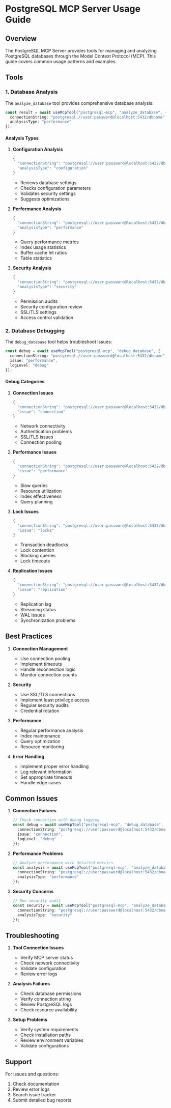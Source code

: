# PostgreSQL MCP Server Usage Guide

## Overview

The PostgreSQL MCP Server provides tools for managing and analyzing PostgreSQL databases through the Model Context Protocol (MCP). This guide covers common usage patterns and examples.

## Tools

### 1. Database Analysis

The `analyze_database` tool provides comprehensive database analysis:

```typescript
const result = await useMcpTool("postgresql-mcp", "analyze_database", {
  connectionString: "postgresql://user:password@localhost:5432/dbname",
  analysisType: "performance"
});
```

#### Analysis Types

1. **Configuration Analysis**
   ```typescript
   {
     "connectionString": "postgresql://user:password@localhost:5432/dbname",
     "analysisType": "configuration"
   }
   ```
   - Reviews database settings
   - Checks configuration parameters
   - Validates security settings
   - Suggests optimizations

2. **Performance Analysis**
   ```typescript
   {
     "connectionString": "postgresql://user:password@localhost:5432/dbname",
     "analysisType": "performance"
   }
   ```
   - Query performance metrics
   - Index usage statistics
   - Buffer cache hit ratios
   - Table statistics

3. **Security Analysis**
   ```typescript
   {
     "connectionString": "postgresql://user:password@localhost:5432/dbname",
     "analysisType": "security"
   }
   ```
   - Permission audits
   - Security configuration review
   - SSL/TLS settings
   - Access control validation

### 2. Database Debugging

The `debug_database` tool helps troubleshoot issues:

```typescript
const debug = await useMcpTool("postgresql-mcp", "debug_database", {
  connectionString: "postgresql://user:password@localhost:5432/dbname",
  issue: "performance",
  logLevel: "debug"
});
```

#### Debug Categories

1. **Connection Issues**
   ```typescript
   {
     "connectionString": "postgresql://user:password@localhost:5432/dbname",
     "issue": "connection"
   }
   ```
   - Network connectivity
   - Authentication problems
   - SSL/TLS issues
   - Connection pooling

2. **Performance Issues**
   ```typescript
   {
     "connectionString": "postgresql://user:password@localhost:5432/dbname",
     "issue": "performance"
   }
   ```
   - Slow queries
   - Resource utilization
   - Index effectiveness
   - Query planning

3. **Lock Issues**
   ```typescript
   {
     "connectionString": "postgresql://user:password@localhost:5432/dbname",
     "issue": "locks"
   }
   ```
   - Transaction deadlocks
   - Lock contention
   - Blocking queries
   - Lock timeouts

4. **Replication Issues**
   ```typescript
   {
     "connectionString": "postgresql://user:password@localhost:5432/dbname",
     "issue": "replication"
   }
   ```
   - Replication lag
   - Streaming status
   - WAL issues
   - Synchronization problems

## Best Practices

1. **Connection Management**
   - Use connection pooling
   - Implement timeouts
   - Handle reconnection logic
   - Monitor connection counts

2. **Security**
   - Use SSL/TLS connections
   - Implement least privilege access
   - Regular security audits
   - Credential rotation

3. **Performance**
   - Regular performance analysis
   - Index maintenance
   - Query optimization
   - Resource monitoring

4. **Error Handling**
   - Implement proper error handling
   - Log relevant information
   - Set appropriate timeouts
   - Handle edge cases

## Common Issues

1. **Connection Failures**
   ```typescript
   // Check connection with debug logging
   const debug = await useMcpTool("postgresql-mcp", "debug_database", {
     connectionString: "postgresql://user:password@localhost:5432/dbname",
     issue: "connection",
     logLevel: "debug"
   });
   ```

2. **Performance Problems**
   ```typescript
   // Analyze performance with detailed metrics
   const analysis = await useMcpTool("postgresql-mcp", "analyze_database", {
     connectionString: "postgresql://user:password@localhost:5432/dbname",
     analysisType: "performance"
   });
   ```

3. **Security Concerns**
   ```typescript
   // Run security audit
   const security = await useMcpTool("postgresql-mcp", "analyze_database", {
     connectionString: "postgresql://user:password@localhost:5432/dbname",
     analysisType: "security"
   });
   ```

## Troubleshooting

1. **Tool Connection Issues**
   - Verify MCP server status
   - Check network connectivity
   - Validate configuration
   - Review error logs

2. **Analysis Failures**
   - Check database permissions
   - Verify connection string
   - Review PostgreSQL logs
   - Check resource availability

3. **Setup Problems**
   - Verify system requirements
   - Check installation paths
   - Review environment variables
   - Validate configurations

## Support

For issues and questions:
1. Check documentation
2. Review error logs
3. Search issue tracker
4. Submit detailed bug reports